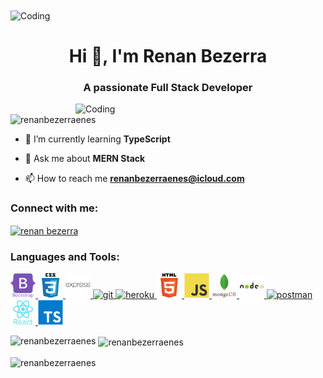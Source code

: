 <img align="center" alt="Coding" width="400" src="[https://i.gifer.com/L87r.gif](https://fiverr-res.cloudinary.com/images/q_auto,f_auto/gigs/167121800/original/91edbdbc9875196cc50f56337f4e1aea00534b12/your-awesome-mern-stack-developer.jpg)">

<h1 align="center">Hi 👋, I'm Renan Bezerra</h1>
<h3 align="center">A passionate Full Stack Developer</h3>
<img align="right" alt="Coding" width="400" src="https://i.gifer.com/L87r.gif">


<p align="left"> <img src="https://komarev.com/ghpvc/?username=renanbezerraenes&label=Profile%20views&color=0e75b6&style=flat" alt="renanbezerraenes" /> </p>

- 🌱 I’m currently learning **TypeScript**

- 💬 Ask me about **MERN Stack**

- 📫 How to reach me **renanbezerraenes@icloud.com**

<h3 align="left">Connect with me:</h3>
<p align="left">
<a href="https://linkedin.com/in/renan bezerra" target="blank"><img align="center" src="https://raw.githubusercontent.com/rahuldkjain/github-profile-readme-generator/master/src/images/icons/Social/linked-in-alt.svg" alt="renan bezerra" height="30" width="40" /></a>
</p>

<h3 align="left">Languages and Tools:</h3>
<p align="left"> <a href="https://getbootstrap.com" target="_blank" rel="noreferrer"> <img src="https://raw.githubusercontent.com/devicons/devicon/master/icons/bootstrap/bootstrap-plain-wordmark.svg" alt="bootstrap" width="40" height="40"/> </a> <a href="https://www.w3schools.com/css/" target="_blank" rel="noreferrer"> <img src="https://raw.githubusercontent.com/devicons/devicon/master/icons/css3/css3-original-wordmark.svg" alt="css3" width="40" height="40"/> </a> <a href="https://expressjs.com" target="_blank" rel="noreferrer"> <img src="https://raw.githubusercontent.com/devicons/devicon/master/icons/express/express-original-wordmark.svg" alt="express" width="40" height="40"/> </a> <a href="https://git-scm.com/" target="_blank" rel="noreferrer"> <img src="https://www.vectorlogo.zone/logos/git-scm/git-scm-icon.svg" alt="git" width="40" height="40"/> </a> <a href="https://heroku.com" target="_blank" rel="noreferrer"> <img src="https://www.vectorlogo.zone/logos/heroku/heroku-icon.svg" alt="heroku" width="40" height="40"/> </a> <a href="https://www.w3.org/html/" target="_blank" rel="noreferrer"> <img src="https://raw.githubusercontent.com/devicons/devicon/master/icons/html5/html5-original-wordmark.svg" alt="html5" width="40" height="40"/> </a> <a href="https://developer.mozilla.org/en-US/docs/Web/JavaScript" target="_blank" rel="noreferrer"> <img src="https://raw.githubusercontent.com/devicons/devicon/master/icons/javascript/javascript-original.svg" alt="javascript" width="40" height="40"/> </a> <a href="https://www.mongodb.com/" target="_blank" rel="noreferrer"> <img src="https://raw.githubusercontent.com/devicons/devicon/master/icons/mongodb/mongodb-original-wordmark.svg" alt="mongodb" width="40" height="40"/> </a> <a href="https://nodejs.org" target="_blank" rel="noreferrer"> <img src="https://raw.githubusercontent.com/devicons/devicon/master/icons/nodejs/nodejs-original-wordmark.svg" alt="nodejs" width="40" height="40"/> </a> <a href="https://postman.com" target="_blank" rel="noreferrer"> <img src="https://www.vectorlogo.zone/logos/getpostman/getpostman-icon.svg" alt="postman" width="40" height="40"/> </a> <a href="https://reactjs.org/" target="_blank" rel="noreferrer"> <img src="https://raw.githubusercontent.com/devicons/devicon/master/icons/react/react-original-wordmark.svg" alt="react" width="40" height="40"/> </a> <a href="https://www.typescriptlang.org/" target="_blank" rel="noreferrer"> <img src="https://raw.githubusercontent.com/devicons/devicon/master/icons/typescript/typescript-original.svg" alt="typescript" width="40" height="40"/> </a> </p>

<p><img align="left" src="https://github-readme-stats.vercel.app/api/top-langs?username=renanbezerraenes&show_icons=true&locale=en&layout=compact" alt="renanbezerraenes" /></p>

<p>&nbsp;<img align="center" src="https://github-readme-stats.vercel.app/api?username=renanbezerraenes&show_icons=true&locale=en" alt="renanbezerraenes" /></p>

<p><img align="center" src="https://github-readme-streak-stats.herokuapp.com/?user=renanbezerraenes&" alt="renanbezerraenes" /></p>
